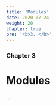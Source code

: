 ```yaml
---
title: 'Modules'
date: 2020-07-24
weight: 20
chapter: true
pre: '<b>3. </b>'
---
```


### Chapter 3

# Modules

...
